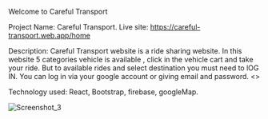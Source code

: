 Welcome to  Careful Transport

Project Name: Careful Transport.
Live site: https://careful-transport.web.app/home

Description: Careful Transport website is a ride sharing website. In this website 5 categories vehicle is available , click in the vehicle cart and take your ride. But to available rides and select destination you must need to lOG IN. You can log in via your google account or giving email and password. <<Have a safe journey>>

Technology used: React, Bootstrap, firebase, googleMap.

![Screenshot_3](https://user-images.githubusercontent.com/76746893/116669929-fdb14400-a9c0-11eb-9c05-bc1508147138.png)
